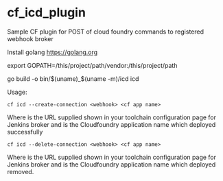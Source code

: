 # cf_icd_plugin
Sample CF plugin for POST of cloud foundry commands to registered webhook broker

Install golang https://golang.org

export GOPATH=/this/project/path/vendor:/this/project/path

go build -o bin/$(uname)_$(uname -m)/icd icd

Usage:
```
cf icd --create-connection <webhook> <cf app name>
```
Where <webhook> is the URL supplied shown in your toolchain configuration page for Jenkins broker
and <cf app name> is the Cloudfoundry application name which deployed successfully

```
cf icd --delete-connection <webhook> <cf app name>
```
Where <webhook> is the URL supplied shown in your toolchain configuration page for Jenkins broker
and <cf app name> is the Cloudfoundry application name which deployed removed.
